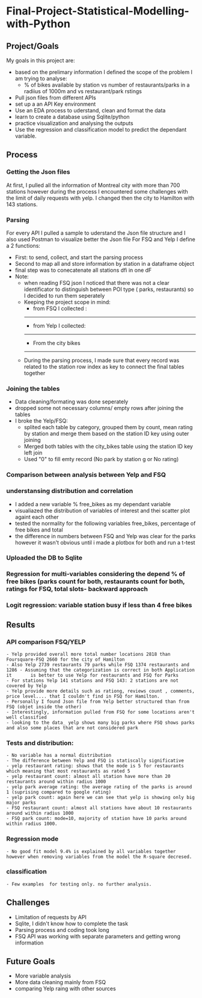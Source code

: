# Final-Project-Statistical-Modelling-with-Python

## Project/Goals
My goals in this project are:
- based on the prelimary information I defined the scope of the problem I am trying to analyse:
    - % of bikes available by station vs number of restaurants/parks in a radiius of 1000m
      and vs restaurant/park rstings
- Pull json files from different APIs
- set up a an API Key environment
- Use an EDA process to uderstand, clean and format the data
- learn to create a database using Sqlite/python
- practice visualization and analysing the outputs
- Use the regression and classification model to predict the dependant variable.

## Process
### Getting the Json files
At first, I pulled all the information of Montreal city with more than 700 stations however during the process I encountered some challenges with the limit of daily requests with yelp. I changed then the city to Hamilton with 143 stations.

### Parsing 
For every API I pulled a sample to uderstand the Json file structure and I also used Postman to visualize better the Json file
For FSQ and Yelp I define a 2 functions:
- First: to send, collect, and start the parsing process
- Second to map all and store information by station in a dataframe object
- final step was to conecatenate all stations dfi in one dF
- Note: 
    - when reading FSQ json I noticed that there was not a clear identificator to distinguish between POI type ( parks, restaurants) so
    I decided to run them seperately
    - Keeping the project scope in mind: 
        - from FSQ I collected :
        ****
        - from Yelp I collected:
        ****
        - From the city bikes
        ***
    - During the parsing process, I made sure that every record was related to the station row index as key to connect the final tables together

  
### Joining the tables
 - Data cleaning/formating was done seperately
 - dropped some not necessary columns/ empty rows after joining the tables
 - I broke the Yelp/FSQ:
     - splited each table by category, grouped them by count, mean rating by station and merge them based on the station ID key 
         using outer joining
     -  Merged both tables with the city_bikes table using the station ID key left join
     - Used "0" to fill emty record (No park by station g or No rating) 
 
### Comparison between analysis between Yelp and FSQ

### understansing distribution and correlation
- I added a new variable % free_bikes as my dependant variable
- visualiazed the distribution of variables of interest and thei scatter plot againt each other
- tested the normality for the following variables free_bikes, percentage of free bikes and total
- the difference in numbers between FSQ and Yelp was clear for the parks however it wasn't obvious until i made a plotbox for both and run a t-test
### Uploaded the DB to Sqlite

### Regression for multi-variables considering the depend % of free bikes  (parks count for both, restaurants count for both, ratings for FSQ, total slots- backward approach

### Logit regression: variable station busy if less than 4 free bikes

## Results

### API comparison FSQ/YELP
    
    - Yelp provided overall more total number locations 2818 than Foursquare-FSQ 2660 for the city of Hamilton
    - Also Yelp 2739 restaurants 79 parks while FSQ 1374 restaurants and 1286 - Assuming that the categorization is correct in both Application it       is better to use Yelp for restaurants and FSQ for Parks
    - For stations Yelp 141 stations and FSQ 143: 2 stations are not covered by Yelp
    - Yelp provide more details such as rationg, reviews count , comments, price level.... that I couldn't find in FSQ for Hamilton.
    - Personally I found Json file from Yelp better structured than from FSQ (objet inside the other)
    - Interestingly, information pulled from FSQ for some locations aren't well classified
    - looking to the data_ yelp shows many big parks where FSQ shows parks and also some places that are not considered park

### Tests and distribution: 
    - No variable has a normal distribution
    - The difference between Yelp and FSQ is statiscally significative
    - yelp restaurant rating: shows that the mode is 5 for restaurants which meaning that most restaurants as rated 5
    - yelp restaurant count: almost all station have more than 20 restaurants around within radius 1000
    - yelp park average rating: the average rating of the parks is around 1 (suprising compared to google rating)
    - yelp park count: again here we can see that yelp is showing only big major parks
    - FSQ restaurant count: almost all stations have about 10 restaurants around within radius 1000
    - FSQ park count: mode=10, majority of station have 10 parks around within radius 1000. 
    
### Regression mode
    - No good fit model 9.4% is explained by all variables together however when removing variables from the model the R-square decresed.
### classification
    - Few examples  for testing only. no further analysis.



## Challenges 
- Limitation of requests by API
- Sqlite, I didn't know how to complete the task
- Parsing process and coding took long
- FSQ API was working with separate parameters and getting wrong information


## Future Goals
- More variable analysis
- More data cleaning mainly from FSQ
- comparing Yelp raing with other sources

